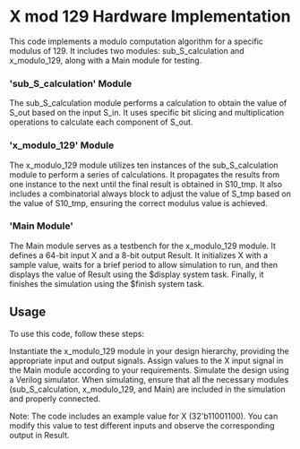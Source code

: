 # X mod 129 Hardware Implementation

This code implements a modulo computation algorithm for a specific modulus of 129. 
It includes two modules: sub_S_calculation and x_modulo_129, along with a Main module for testing.

### 'sub_S_calculation' Module
The sub_S_calculation module performs a calculation to obtain the value of S_out based on the input S_in. 
It uses specific bit slicing and multiplication operations to calculate each component of S_out.

### 'x_modulo_129' Module
The x_modulo_129 module utilizes ten instances of the sub_S_calculation module to perform a series of calculations. 
It propagates the results from one instance to the next until the final result is obtained in S10_tmp. 
It also includes a combinatorial always block to adjust the value of S_tmp based on the value of S10_tmp, 
ensuring the correct modulus value is achieved.

### 'Main Module'
The Main module serves as a testbench for the x_modulo_129 module. 
It defines a 64-bit input X and a 8-bit output Result. It initializes X with a sample value, 
waits for a brief period to allow simulation to run, and then displays the value of Result using the $display system task. 
Finally, it finishes the simulation using the $finish system task.

## Usage
To use this code, follow these steps:

Instantiate the x_modulo_129 module in your design hierarchy, providing the appropriate input and output signals.
Assign values to the X input signal in the Main module according to your requirements.
Simulate the design using a Verilog simulator.
When simulating, ensure that all the necessary modules (sub_S_calculation, x_modulo_129, and Main) are included in the simulation and properly connected.

Note: The code includes an example value for X (32'b11001100). You can modify this value to test different inputs and observe the corresponding output in Result.
